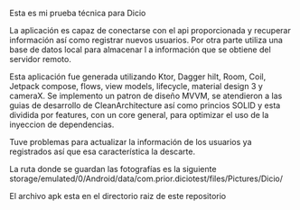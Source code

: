 Esta es mi prueba técnica para Dicio

La aplicación es capaz de conectarse con el api proporcionada y recuperar información así como
registrar nuevos usuarios. Por otra parte utiliza una base de datos local para almacenar l
a información que se obtiene del servidor remoto.

Esta aplicación fue generada utilizando Ktor, Dagger hilt, Room, Coil, Jetpack compose, flows,
view models, lifecycle, material design 3 y cameraX. Se implemento un patron de diseño MVVM,
se atendieron a las guias de desarrollo de CleanArchitecture así como princios SOLID y esta
dividida por features, con un core general, para optimizar el uso de la inyeccion de dependencias.

Tuve problemas para actualizar la información de los usuarios ya registrados así que esa
característica la descarte.

La ruta donde se guardan las fotografías es la siguiente
storage/emulated/0/Android/data/com.prior.diciotest/files/Pictures/Dicio/

El archivo apk esta en el directorio raiz de este repositorio